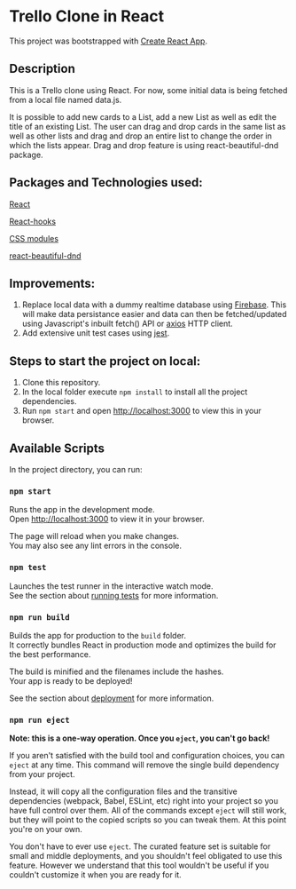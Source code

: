 # Trello Clone in React

This project was bootstrapped with [Create React App](https://github.com/facebook/create-react-app).

## Description

This is a Trello clone using React. For now, some initial data is being fetched from a local file named data.js. 

It is possible to add new cards to a List, add a new List as well as edit the title of an existing List.
The user can drag and drop cards in the same list as well as other lists and drag and drop an entire list to change the order in which the lists appear. Drag and drop feature is using react-beautiful-dnd package.

## Packages and Technologies used:

[React](https://reactjs.org/docs/getting-started.html)

[React-hooks](https://reactjs.org/docs/hooks-intro.html)

[CSS modules](https://create-react-app.dev/docs/adding-a-css-modules-stylesheet/)

[react-beautiful-dnd](https://www.npmjs.com/package/react-beautiful-dnd)

## Improvements:

1. Replace local data with a dummy realtime database using [Firebase](https://firebase.google.com/). This will make data persistance easier and data can then be fetched/updated using Javascript's inbuilt fetch() API or [axios](https://www.npmjs.com/package/axios) HTTP client.
2. Add extensive unit test cases using [jest](https://jestjs.io/).

## Steps to start the project on local:

1. Clone this repository.
2. In the local folder execute `npm install` to install all the project dependencies.
3. Run `npm start` and open [http://localhost:3000](http://localhost:3000) to view this in your browser.



## Available Scripts

In the project directory, you can run:

### `npm start`

Runs the app in the development mode.\
Open [http://localhost:3000](http://localhost:3000) to view it in your browser.

The page will reload when you make changes.\
You may also see any lint errors in the console.

### `npm test`

Launches the test runner in the interactive watch mode.\
See the section about [running tests](https://facebook.github.io/create-react-app/docs/running-tests) for more information.

### `npm run build`

Builds the app for production to the `build` folder.\
It correctly bundles React in production mode and optimizes the build for the best performance.

The build is minified and the filenames include the hashes.\
Your app is ready to be deployed!

See the section about [deployment](https://facebook.github.io/create-react-app/docs/deployment) for more information.

### `npm run eject`

**Note: this is a one-way operation. Once you `eject`, you can't go back!**

If you aren't satisfied with the build tool and configuration choices, you can `eject` at any time. This command will remove the single build dependency from your project.

Instead, it will copy all the configuration files and the transitive dependencies (webpack, Babel, ESLint, etc) right into your project so you have full control over them. All of the commands except `eject` will still work, but they will point to the copied scripts so you can tweak them. At this point you're on your own.

You don't have to ever use `eject`. The curated feature set is suitable for small and middle deployments, and you shouldn't feel obligated to use this feature. However we understand that this tool wouldn't be useful if you couldn't customize it when you are ready for it.

